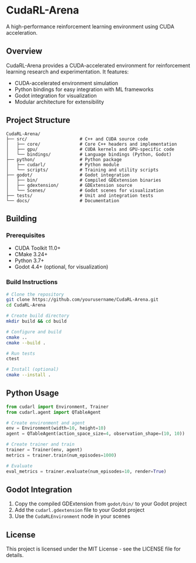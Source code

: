 # CudaRL-Arena

A high-performance reinforcement learning environment using CUDA acceleration.

## Overview

CudaRL-Arena provides a CUDA-accelerated environment for reinforcement learning research and experimentation. It features:

- CUDA-accelerated environment simulation
- Python bindings for easy integration with ML frameworks
- Godot integration for visualization
- Modular architecture for extensibility

## Project Structure

```
CudaRL-Arena/
├── src/                    # C++ and CUDA source code
│   ├── core/               # Core C++ headers and implementation
│   ├── gpu/                # CUDA kernels and GPU-specific code
│   └── bindings/           # Language bindings (Python, Godot)
├── python/                 # Python package
│   ├── cudarl/             # Python module
│   └── scripts/            # Training and utility scripts
├── godot/                  # Godot integration
│   ├── bin/                # Compiled GDExtension binaries
│   ├── gdextension/        # GDExtension source
│   └── Scenes/             # Godot scenes for visualization
├── tests/                  # Unit and integration tests
└── docs/                   # Documentation
```

## Building

### Prerequisites

- CUDA Toolkit 11.0+
- CMake 3.24+
- Python 3.7+
- Godot 4.4+ (optional, for visualization)

### Build Instructions

```bash
# Clone the repository
git clone https://github.com/yourusername/CudaRL-Arena.git
cd CudaRL-Arena

# Create build directory
mkdir build && cd build

# Configure and build
cmake ..
cmake --build .

# Run tests
ctest

# Install (optional)
cmake --install .
```

## Python Usage

```python
from cudarl import Environment, Trainer
from cudarl.agent import QTableAgent

# Create environment and agent
env = Environment(width=10, height=10)
agent = QTableAgent(action_space_size=4, observation_shape=(10, 10))

# Create trainer and train
trainer = Trainer(env, agent)
metrics = trainer.train(num_episodes=1000)

# Evaluate
eval_metrics = trainer.evaluate(num_episodes=10, render=True)
```

## Godot Integration

1. Copy the compiled GDExtension from `godot/bin/` to your Godot project
2. Add the `cudarl.gdextension` file to your Godot project
3. Use the `CudaRLEnvironment` node in your scenes

## License

This project is licensed under the MIT License - see the LICENSE file for details.